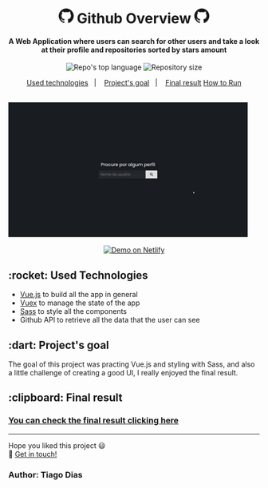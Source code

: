 <h1 align="center">
  <img width="30" src="src/assets/images/GitHub-Mark-64px.png">
  Github Overview 
  <img width="30" src="src/assets/images/GitHub-Mark-64px.png">
</h1>

<h4 align="center">
  A Web Application where users can search for other users and take a look at their profile and repositories sorted by stars amount
</h4>

<p align="center">
  <img alt="Repo's top language" src="https://img.shields.io/static/v1?label=Main%20technology&message=Vue.js&style=for-the-badge&color=24B36B&labelColor=000000">
  <img alt="Repository size" src="https://img.shields.io/static/v1?label=Repo%20size&message=0.8%20MB&style=for-the-badge&color=24B36B&labelColor=000000">
</p>

<p align="center">
  <a href="#technologies">Used technologies</a>&nbsp;&nbsp;&nbsp;|&nbsp;&nbsp;&nbsp;
  <a href="#objective">Project's goal</a>&nbsp;&nbsp;&nbsp;|&nbsp;&nbsp;&nbsp;
  <a href="#final-result">Final result</a>
  <a href="#how-to-use">How to Run</a>
</p>

&nbsp;&nbsp;&nbsp;&nbsp;&nbsp;&nbsp;&nbsp;&nbsp;&nbsp;
&nbsp;&nbsp;&nbsp;&nbsp;&nbsp;&nbsp;&nbsp;&nbsp;&nbsp;
&nbsp;&nbsp;&nbsp;&nbsp;&nbsp;&nbsp;&nbsp;&nbsp;&nbsp;
&nbsp;&nbsp;&nbsp;&nbsp;&nbsp;&nbsp;&nbsp;&nbsp;&nbsp;
&nbsp;&nbsp;&nbsp;&nbsp;![](./screenshots/Preview.gif)

<p align="center">
  <a href="https://github-profile-overview.netlify.app/" target="_blank">
    <img alt="Demo on Netlify" src="https://res.cloudinary.com/lukemorales/image/upload/v1563043495/readme_logos/demo_on_netlify_bbuvjz.png">
  </a>  
</p>

<h2 id="techonologies" name="technologies">
  :rocket: Used Technologies
</h2>

- [Vue.js](https://br.vuejs.org) to build all the app in general
- [Vuex](https://vuex.vuejs.org/) to manage the state of the app
- [Sass](https://sass-lang.com/) to style all the components
- Github API to retrieve all the data that the user can see

<h2 id="objective" name="objective">
  :dart: Project's goal
</h2>

The goal of this project was practing Vue.js and styling with Sass, and also a little challenge of creating a good UI, I really enjoyed the final result.

<h2 id="final-result" name="final-result">
  :clipboard: Final result
</h2>

### [You can check the final result clicking here](https://github-profile-overview.netlify.app/)

---

Hope you liked this project :smiley:<br>
:wave: [Get in touch!](https://www.linkedin.com/in/tiagodiass)

### Author: Tiago Dias




